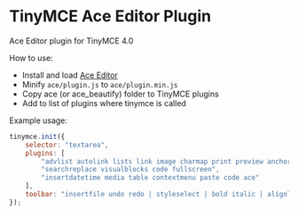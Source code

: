 # TinyMCE Ace Editor Plugin
Ace Editor plugin for TinyMCE 4.0

How to use:

* Install and load [Ace Editor](https://github.com/ajaxorg/ace-builds/)
* Minify `ace/plugin.js` to `ace/plugin.min.js`
* Copy ace (or ace_beautify) folder to TinyMCE plugins
* Add to list of plugins where tinymce is called

Example usage:

```javascript
tinymce.init({
    selector: "textarea",
    plugins: [
        "advlist autolink lists link image charmap print preview anchor",
        "searchreplace visualblocks code fullscreen",
        "insertdatetime media table contextmenu paste code ace"
    ],
    toolbar: "insertfile undo redo | styleselect | bold italic | alignleft aligncenter alignright alignjustify | bullist numlist outdent indent | link image ace"
});
```
